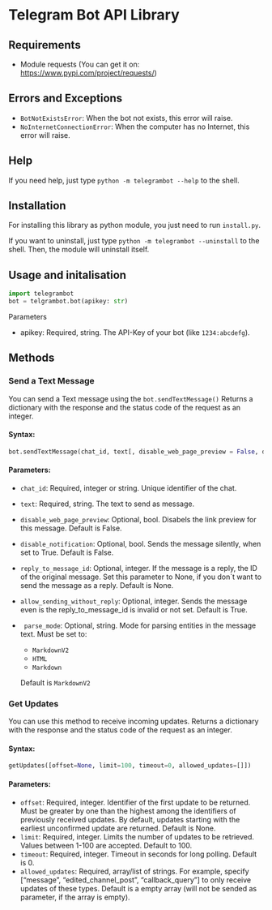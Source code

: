 # Telegram Bot API Library
## Requirements
- Module requests (You can get it on: https://www.pypi.com/project/requests/)

## Errors and Exceptions
- `BotNotExistsError`: When the bot not exists, this error will raise.
- `NoInternetConnectionError`: When the computer has no Internet, this error will raise.

## Help
If you need help, just type `python -m telegrambot --help` to the shell. 

## Installation
For installing this library as python module, you just need to run `install.py`. 

If you want to uninstall, just type `python -m telegrambot --uninstall` to the shell. Then, the module will uninstall itself.

## Usage and initalisation
```python
import telegrambot
bot = telgrambot.bot(apikey: str)
```
Parameters
- apikey: 
Required, string. The API-Key of your bot (like `1234:abcdefg`).

## Methods
### Send a Text Message
You can send a Text message using the `bot.sendTextMessage()`
Returns a dictionary with the response and the status code of the request as an integer.
#### Syntax:
```python
bot.sendTextMessage(chat_id, text[, disable_web_page_preview = False, disable_notification = False, reply_to_message_id = None, allow_sending_without_reply = True, parse_mode = `MarkdownV2`])
```

#### Parameters:
- `chat_id`: Required, integer or string. Unique identifier of the chat.
- `text`: Required, string. The text to send as message.
- `disable_web_page_preview`: Optional, bool. Disabels the link preview for this message. Default is False.
- `disable_notification`: Optional, bool. Sends the message silently, when set to True. Default is False.
- `reply_to_message_id`: Optional, integer. If the message is a reply, the ID of the original message. Set this parameter to None, if you don`t want to send the message as a reply. Default is None.
- `allow_sending_without_reply`: Optional, integer. Sends the message even is the reply_to_message_id is invalid or not set. Default is True.
- ` parse_mode`: Optional, string. Mode for parsing entities in the message text. Must be set to:
    - `MarkdownV2`
    - `HTML`
    - `Markdown`
    
    Default is `MarkdownV2`
### Get Updates
You can use this method to receive incoming updates. 
Returns a dictionary with the response and the status code of the request as an integer.
#### Syntax:
```python
getUpdates([offset=None, limit=100, timeout=0, allowed_updates=[]])
```
#### Parameters:
- `offset`:
    Required, integer. Identifier of the first update to be returned. Must be greater by one than the highest among the identifiers of previously received updates. By default, updates starting with the earliest unconfirmed update are returned. Default is None.
- `limit`:
    Required, integer. Limits the number of updates to be retrieved. Values between 1-100 are accepted. Default to 100.
- `timeout`:
    Required, integer. Timeout in seconds for long polling. Default is 0.
- `allowed_updates`:
    Required, array/list of strings. For example, specify [“message”, “edited_channel_post”, “callback_query”] to only receive updates of these types. Default is a empty array (will not be sended as parameter, if the array is empty).